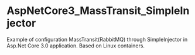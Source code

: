 # AspNetCore3_MassTransit_SimpleInjector
Example of configuration MassTransit(RabbitMQ) through SimpleInjector in Asp.Net Core 3.0 application. Based on Linux containers.
